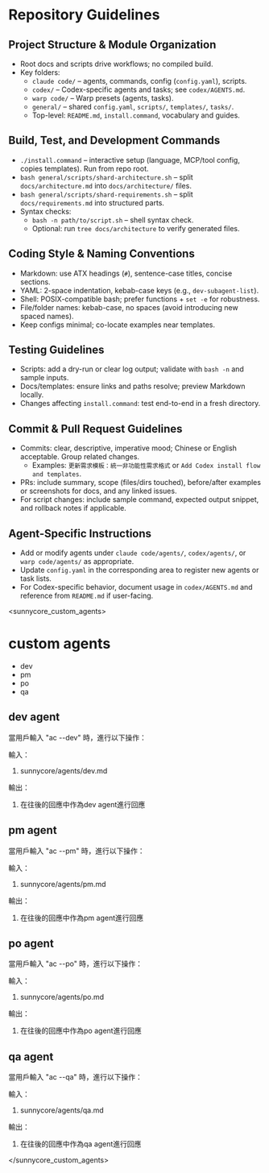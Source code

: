 # Repository Guidelines

## Project Structure & Module Organization
- Root docs and scripts drive workflows; no compiled build.
- Key folders:
  - `claude code/` – agents, commands, config (`config.yaml`), scripts.
  - `codex/` – Codex-specific agents and tasks; see `codex/AGENTS.md`.
  - `warp code/` – Warp presets (agents, tasks).
  - `general/` – shared `config.yaml`, `scripts/`, `templates/`, `tasks/`.
  - Top-level: `README.md`, `install.command`, vocabulary and guides.

## Build, Test, and Development Commands
- `./install.command` – interactive setup (language, MCP/tool config, copies templates). Run from repo root.
- `bash general/scripts/shard-architecture.sh` – split `docs/architecture.md` into `docs/architecture/` files.
- `bash general/scripts/shard-requirements.sh` – split `docs/requirements.md` into structured parts.
- Syntax checks:
  - `bash -n path/to/script.sh` – shell syntax check.
  - Optional: run `tree docs/architecture` to verify generated files.

## Coding Style & Naming Conventions
- Markdown: use ATX headings (`#`), sentence-case titles, concise sections.
- YAML: 2-space indentation, kebab-case keys (e.g., `dev-subagent-list`).
- Shell: POSIX-compatible bash; prefer functions + `set -e` for robustness.
- File/folder names: kebab-case, no spaces (avoid introducing new spaced names).
- Keep configs minimal; co-locate examples near templates.

## Testing Guidelines
- Scripts: add a dry-run or clear log output; validate with `bash -n` and sample inputs.
- Docs/templates: ensure links and paths resolve; preview Markdown locally.
- Changes affecting `install.command`: test end-to-end in a fresh directory.

## Commit & Pull Request Guidelines
- Commits: clear, descriptive, imperative mood; Chinese or English acceptable. Group related changes.
  - Examples: `更新需求模板：統一非功能性需求格式` or `Add Codex install flow and templates`.
- PRs: include summary, scope (files/dirs touched), before/after examples or screenshots for docs, and any linked issues.
- For script changes: include sample command, expected output snippet, and rollback notes if applicable.

## Agent-Specific Instructions
- Add or modify agents under `claude code/agents/`, `codex/agents/`, or `warp code/agents/` as appropriate.
- Update `config.yaml` in the corresponding area to register new agents or task lists.
- For Codex-specific behavior, document usage in `codex/AGENTS.md` and reference from `README.md` if user-facing.


<sunnycore_custom_agents>
# custom agents
- dev
- pm
- po
- qa

## dev agent
當用戶輸入 "ac --dev" 時，進行以下操作：

輸入：
1. sunnycore/agents/dev.md

輸出：
1. 在往後的回應中作為dev agent進行回應

## pm agent
當用戶輸入 "ac --pm" 時，進行以下操作：

輸入：
1. sunnycore/agents/pm.md

輸出：
1. 在往後的回應中作為pm agent進行回應

## po agent
當用戶輸入 "ac --po" 時，進行以下操作：

輸入：
1. sunnycore/agents/po.md

輸出：
1. 在往後的回應中作為po agent進行回應

## qa agent
當用戶輸入 "ac --qa" 時，進行以下操作：

輸入：
1. sunnycore/agents/qa.md

輸出：
1. 在往後的回應中作為qa agent進行回應

</sunnycore_custom_agents>
